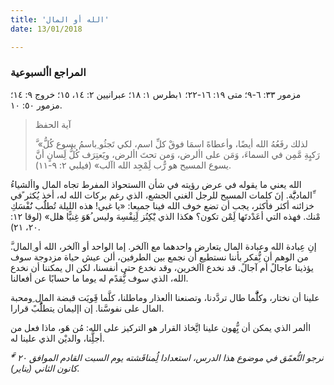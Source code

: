 ```yaml
---
title: 'الله أو المال'
date: 13/01/2018

---
```


### المراجع األسبوعية
مزمور ٣٣: ٦-٩؛ متى ١٩: ١٦-٢٢؛ ١بطرس ١: ١٨؛ عبرانيين ٢: ١٤، ١٥؛ خروج ٩: ١٤؛ مزمور ٥٠: ١٠.

> <p>آية الحفظ</p>
> َّ «لذلك رفَعُهُ الله أيضًا، وأعطاهً اسمَا فوقْ كلِّ اسم، لكي تَجثُو ِباسمُ يسوع كُلُّ رَكبٍةِ مَّمِن في السماءَ، وَمَن على األرض، وَمن تحتَ األرض، ويََعتِرَف كُلُّ لَِسانٍ أنَّ يسوع المسيح هو رٌّب لَِمْجِد الله اآلب» (فيلبي ۲: ٩-١١).

ُالله يعني ما يقوله في عرض رؤيته في شأن االستحواذ المفرط تجاه المال واألشياء ِّالماديََّّة. إنَ كلمات المسيح للرجل الغني الجشع، الذي رغم بركات الله له، أخذ يُكثر ًفي خزائنه أكثر فأكثر، يجب أن تضع خوف الله فينا جميعا: «يا غبي! هذه الليلة تُطلَُب نَُفْسَكِ مْنك. فهذه التي أعَدْدتَها لَِمْن تكون؟ هكذا الذي يَْكِنُز لَِنِفْسِهَ وليس ُهَوَ غِنيًّا هلل» (لوقا ١۲: ۲۰، ۲١).

َّإنِ عِبادة الله وعبادة المال يتعارض واحدهما مع اآلخر. إما الواحد أو اآلخر، الله أو ِالمال. من الوهم أن نُِّفكر بأننا نستطيع أن نجمع بين الطرفين، ألن عيش حياة مزدوجة سوف يؤذينا عاجالً أم آجالً. قد نخدع اآلخرين، وقد نخدع حتى أنفسنا، لكن ال يمكننا أن نخدع الله، الذي سوف نُِّقدًم له يوما ما حسابًا عن أفعالنا.

علينا أن نختار، وكلَُّّما طال تردَّدنا، وتصنعنا األعذار وماطلنا، كلَّما قَِويَت قبضة المال ِومحبة المال على نفوسَّنا. إن اإليمان يتطلَُّبً قرارا.

األمر الذي يمكن أن يُِّهون علينا اتَِّخاذ القرار هو التركيز على الله: مُن هَو، ماذا فعل من أجلَِّنا، والديْن الذي علينا له.

_َّ* نرجو التُّعمًق في موضوع هذا الدرس، استعدادا لُِمناقَشته يوم السبت القادم الموافق ٢٠ كانون الثاني (يناير)._
